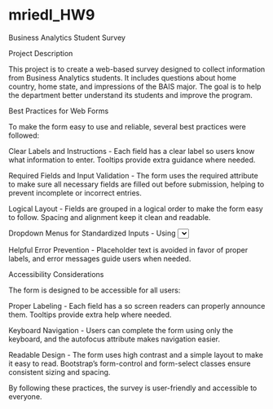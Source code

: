 # mriedl_HW9

Business Analytics Student Survey

Project Description

This project is to create a web-based survey designed to collect information from Business Analytics students. It includes questions about home country, home state, and impressions of the BAIS major. The goal is to help the department better understand its students and improve the program.

Best Practices for Web Forms

To make the form easy to use and reliable, several best practices were followed:

Clear Labels and Instructions - Each field has a clear label so users know what information to enter. Tooltips provide extra guidance where needed.

Required Fields and Input Validation - The form uses the required attribute to make sure all necessary fields are filled out before submission, helping to prevent incomplete or incorrect entries.

Logical Layout - Fields are grouped in a logical order to make the form easy to follow. Spacing and alignment keep it clean and readable.

Dropdown Menus for Standardized Inputs - Using <select> elements for fields like "home state" helps ensure consistent responses and reduces mistakes.

Helpful Error Prevention - Placeholder text is avoided in favor of proper labels, and error messages guide users when needed.

Accessibility Considerations

The form is designed to be accessible for all users:

Proper Labeling - Each field has a <label> so screen readers can properly announce them. Tooltips provide extra help where needed.

Keyboard Navigation - Users can complete the form using only the keyboard, and the autofocus attribute makes navigation easier.

Readable Design - The form uses high contrast and a simple layout to make it easy to read. Bootstrap’s form-control and form-select classes ensure consistent sizing and spacing.

By following these practices, the survey is user-friendly and accessible to everyone.
